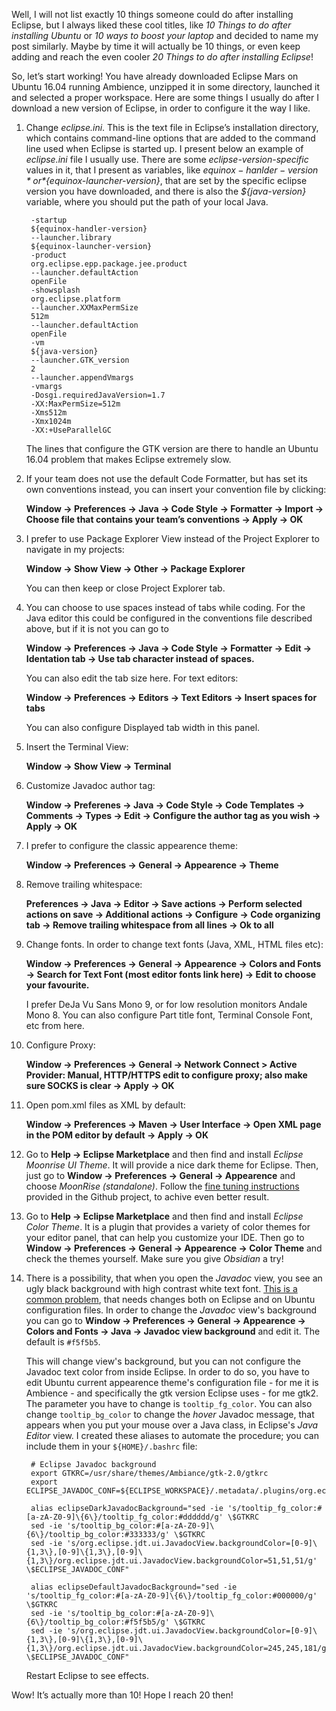Well, I will not list exactly 10 things someone could do after installing Eclipse, but I always liked these cool titles, like *10 Things to do after installing Ubuntu* or *10 ways to boost your laptop* and decided to name my post similarly. Maybe by time it will actually be 10 things, or even keep adding and reach the even cooler *20 Things to do after installing Eclipse*!

So, let’s start working! You have already downloaded Eclipse Mars on Ubuntu 16.04 running Ambience, unzipped it in some directory, launched it and selected a proper workspace. Here are some things I usually do after I download a new version of Eclipse, in order to configure it the way I like.

1. Change *eclipse.ini*. This is the text file in Eclipse’s installation directory, which contains command-line options that are added to the command line used when Eclipse is started up. I present below an example of *eclipse.ini* file I usually use. There are some *eclipse-version-specific* values in it, that I present as variables, like *${equinox-hanlder-version}* or *${equinox-launcher-version}*, that are set by the specific eclipse version you have downloaded, and there is also the *${java-version}* variable, where you should put the path of your local Java. 

        -startup
        ${equinox-handler-version}
        --launcher.library
        ${equinox-launcher-version}
        -product
        org.eclipse.epp.package.jee.product
        --launcher.defaultAction
        openFile
        -showsplash
        org.eclipse.platform
        --launcher.XXMaxPermSize
        512m
        --launcher.defaultAction
        openFile
        -vm
        ${java-version}
        --launcher.GTK_version
        2
        --launcher.appendVmargs
        -vmargs
        -Dosgi.requiredJavaVersion=1.7
        -XX:MaxPermSize=512m
        -Xms512m
        -Xmx1024m
        -XX:+UseParallelGC

    The lines that configure the GTK version are there to handle an Ubuntu 16.04 problem that makes Eclipse extremely slow. 
1. If your team does not use the default Code Formatter, but has set its own conventions instead, you can insert your convention file by clicking: 

    **Window → Preferences → Java → Code Style → Formatter → Import → Choose file that contains your team’s conventions → Apply → OK**
1. I prefer to use Package Explorer View instead of the Project Explorer to navigate in my projects:

    **Window → Show View → Other → Package Explorer**

    You can then keep or close Project Explorer tab.
1. You can choose to use spaces instead of tabs while coding. For the Java editor this could be configured in the conventions file described above, but if it is not you can go to 

    **Window → Preferences → Java → Code Style → Formatter → Edit → Identation tab → Use tab character instead of spaces.**

    You can also edit the tab size here. For text editors:

    **Window → Preferences → Editors → Text Editors → Insert spaces for tabs**

    You can also configure Displayed tab width in this panel.
1. Insert the Terminal View: 

    **Window → Show View → Terminal**
1. Customize Javadoc author tag:

    **Window → Preferenes → Java → Code Style → Code Templates → Comments → Types → Edit → Configure the author tag as you wish → Apply → OK**
1. I prefer to configure the classic appearence theme:

    **Window → Preferences → General → Appearence → Theme**
1. Remove trailing whitespace:

    **Preferences → Java → Editor → Save actions → Perform selected actions on save → Additional actions → Configure → Code organizing tab → Remove trailing whitespace from all lines → Ok to all**
1. Change fonts. In order to change text fonts (Java, XML, HTML files etc):

    **Window → Preferences → General → Appearence → Colors and Fonts → Search for Text Font (most editor fonts link here) → Edit to choose your favourite.**

    I prefer DeJa Vu Sans Mono 9, or for low resolution monitors Andale Mono 8. You can also configure Part title font, Terminal Console Font, etc from here.
1. Configure Proxy:

    **Window → Preferences → General → Network Connect > Active Provider: Manual, HTTP/HTTPS edit to configure proxy; also make sure SOCKS is clear → Apply → OK**
1. Open pom.xml files as XML by default:

    **Window → Preferences → Maven → User Interface → Open XML page in the POM editor by default → Apply → OK**
1. Go to **Help → Eclipse Marketplace** and then find and install *Eclipse Moonrise UI Theme*. It will provide a nice dark theme for Eclipse. Then, just go to **Window → Preferences → General → Appearence** and choose *MoonRise (standalone)*. Follow the [fine tuning instructions](https://github.com/guari/eclipse-ui-theme#fine-tuning) provided in the Github project, to achive even better result.
1. Go to **Help → Eclipse Marketplace** and then find and install *Eclipse Color Theme*. It is a plugin that provides a variety of color themes for your editor panel, that can help you customize your IDE. Then go to **Window → Preferences → General → Appearence → Color Theme** and check the themes yourself. Make sure you give *Obsidian* a try!
1. There is a possibility, that when you open the *Javadoc* view, you see an ugly black background with high contrast white text font. [This is a common problem](http://askubuntu.com/questions/70599/how-to-change-tooltip-background-color-in-unity), that needs changes both on Eclipse and on Ubuntu configuration files. In order to change the *Javadoc* view's background you can go to **Window → Preferences → General → Appearence → Colors and Fonts → Java → Javadoc view background** and edit it. The default is `#f5f5b5`.

    This will change view's background, but you can not configure the Javadoc text color from inside Eclipse. In order to do so, you have to edit Ubuntu current appearence theme's configuration file - for me it is Ambience - and specifically the gtk version Eclipse uses - for me gtk2. The parameter you have to change is `tooltip_fg_color`. You can also change `tooltip_bg_color` to change the *hover* Javadoc message, that appears when you put your mouse over a Java class, in Eclipse's *Java Editor* view. I created these aliases to automate the procedure; you can include them in your `${HOME}/.bashrc` file:
    
        # Eclipse Javadoc background
        export GTKRC=/usr/share/themes/Ambiance/gtk-2.0/gtkrc
        export ECLIPSE_JAVADOC_CONF=${ECLIPSE_WORKSPACE}/.metadata/.plugins/org.eclipse.core.runtime/.settings/org.eclipse.ui.workbench.prefs

        alias eclipseDarkJavadocBackground="sed -ie 's/tooltip_fg_color:#[a-zA-Z0-9]\{6\}/tooltip_fg_color:#dddddd/g' \$GTKRC
        sed -ie 's/tooltip_bg_color:#[a-zA-Z0-9]\{6\}/tooltip_bg_color:#333333/g' \$GTKRC
        sed -ie 's/org.eclipse.jdt.ui.JavadocView.backgroundColor=[0-9]\{1,3\},[0-9]\{1,3\},[0-9]\{1,3\}/org.eclipse.jdt.ui.JavadocView.backgroundColor=51,51,51/g' \$ECLIPSE_JAVADOC_CONF"

        alias eclipseDefaultJavadocBackground="sed -ie 's/tooltip_fg_color:#[a-zA-Z0-9]\{6\}/tooltip_fg_color:#000000/g' \$GTKRC
        sed -ie 's/tooltip_bg_color:#[a-zA-Z0-9]\{6\}/tooltip_bg_color:#f5f5b5/g' \$GTKRC
        sed -ie 's/org.eclipse.jdt.ui.JavadocView.backgroundColor=[0-9]\{1,3\},[0-9]\{1,3\},[0-9]\{1,3\}/org.eclipse.jdt.ui.JavadocView.backgroundColor=245,245,181/g' \$ECLIPSE_JAVADOC_CONF"

    Restart Eclipse to see effects.

Wow! It’s actually more than 10! Hope I reach 20 then!
